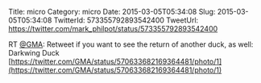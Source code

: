 Title: micro
Category: micro
Date: 2015-03-05T05:34:08
Slug: 2015-03-05T05:34:08
TwitterId: 573355792893542400
TweetUrl: https://twitter.com/mark_philpot/status/573355792893542400

RT [@GMA](https://twitter.com/GMA): Retweet if you want to see the return of another duck, as well: Darkwing Duck [https://twitter.com/GMA/status/570633682169364481/photo/1](https://twitter.com/GMA/status/570633682169364481/photo/1)